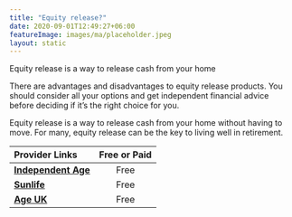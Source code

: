 ```yaml
---
title: "Equity release?"
date: 2020-09-01T12:49:27+06:00
featureImage: images/ma/placeholder.jpeg
layout: static
---
```


Equity release is a way to release cash from your home

There are advantages and disadvantages to equity release products. You should consider all your options and get independent financial advice before deciding if it’s the right choice for you.

Equity release is a way to release cash from your home without having to move. For many, equity release can be the key to living well in retirement.

| Provider Links      | Free or Paid  |  
| :-----------          | :--------------:      |  
| [**Independent Age**](https://www.independentage.org/get-advice/your-home-and-housing/equity-release) | Free | 
| [**Sunlife**](https://www.sunlife.co.uk/equity-release/sunrise/?utm_source=bing//) | Free | 
| [**Age UK**](https://www.ageuk.org.uk/information-advice/money-legal/income-tax/equity-release/) | Free | 
  

<br/><br/>






